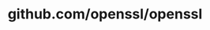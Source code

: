 ---
layout: post
title: github.com/openssl/openssl
categories: link
tags: [انگلیسی, گیت‌هاب, برنامه‌نویسی]
---